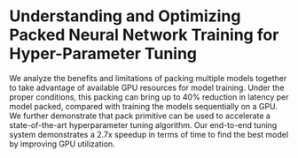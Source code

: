 # Understanding and Optimizing Packed Neural Network Training for Hyper-Parameter Tuning # 

We analyze the benefits and limitations of packing multiple models together to take advantage of available GPU resources for model training. Under the proper conditions, this packing can bring up to 40% reduction in latency per model packed, compared with training the models sequentially on a GPU. We further demonstrate that pack primitive can be used to accelerate a state-of-the-art hyperparameter tuning algorithm. Our end-to-end tuning system demonstrates a 2.7x speedup in terms of time to find the best model by improving GPU utilization. 
